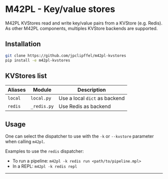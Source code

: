 # M42PL - Key/value stores

M42PL KVStores read and write key/value pairs from a KVStore (e.g. Redis).
As other M42PL components, multiples KVStore backends are supported.

## Installation

```Bash
git clone https://github.com/jpclipffel/m42pl-kvstores
pip install -e m42pl-kvstores
```

## KVStores list

| Aliases | Module      | Description                   |
|---------|-------------|-------------------------------|
| `local` | `local.py`  | Use a local `dict` as backend |
| `redis` | `_redis.py` | Use Redis as backend          |

## Usage

One can select the dispatcher to use with the `-k` or `--kvstore` parameter
when calling `m42pl`.

Examples to use the `redis` dispatcher:

* To run a pipeline: `m42pl -k redis run <path/to/pipeline.mpl>`
* In a REPL: `m42pl -k redis repl`

---

[M42PL]: https://github.com/jpclipffel/m42pl-core
